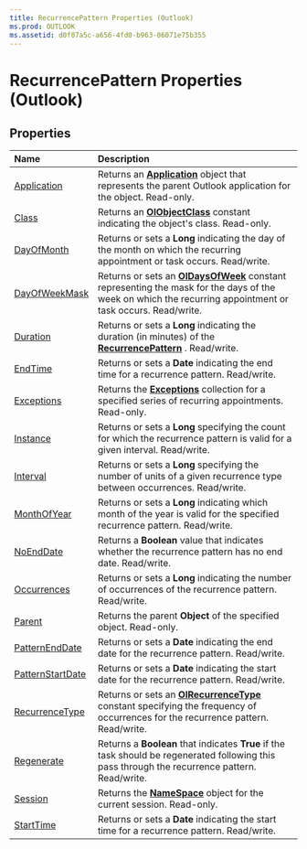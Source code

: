 ```yaml
---
title: RecurrencePattern Properties (Outlook)
ms.prod: OUTLOOK
ms.assetid: d0f07a5c-a656-4fd0-b963-06071e75b355
---
```



# RecurrencePattern Properties (Outlook)

## Properties



|**Name**|**Description**|
|:-----|:-----|
|[Application](recurrencepattern-application-property-outlook.md)|Returns an  **[Application](application-object-outlook.md)** object that represents the parent Outlook application for the object. Read-only.|
|[Class](recurrencepattern-class-property-outlook.md)|Returns an  **[OlObjectClass](olobjectclass-enumeration-outlook.md)** constant indicating the object's class. Read-only.|
|[DayOfMonth](recurrencepattern-dayofmonth-property-outlook.md)|Returns or sets a  **Long** indicating the day of the month on which the recurring appointment or task occurs. Read/write.|
|[DayOfWeekMask](recurrencepattern-dayofweekmask-property-outlook.md)|Returns or sets an  **[OlDaysOfWeek](oldaysofweek-enumeration-outlook.md)** constant representing the mask for the days of the week on which the recurring appointment or task occurs. Read/write.|
|[Duration](recurrencepattern-duration-property-outlook.md)|Returns or sets a  **Long** indicating the duration (in minutes) of the **[RecurrencePattern](recurrencepattern-object-outlook.md)** . Read/write.|
|[EndTime](recurrencepattern-endtime-property-outlook.md)|Returns or sets a  **Date** indicating the end time for a recurrence pattern. Read/write.|
|[Exceptions](recurrencepattern-exceptions-property-outlook.md)|Returns the  **[Exceptions](exceptions-object-outlook.md)** collection for a specified series of recurring appointments. Read-only.|
|[Instance](recurrencepattern-instance-property-outlook.md)|Returns or sets a  **Long** specifying the count for which the recurrence pattern is valid for a given interval. Read/write.|
|[Interval](recurrencepattern-interval-property-outlook.md)|Returns or sets a  **Long** specifying the number of units of a given recurrence type between occurrences. Read/write.|
|[MonthOfYear](recurrencepattern-monthofyear-property-outlook.md)|Returns or sets a  **Long** indicating which month of the year is valid for the specified recurrence pattern. Read/write.|
|[NoEndDate](recurrencepattern-noenddate-property-outlook.md)|Returns a  **Boolean** value that indicates whether the recurrence pattern has no end date. Read/write.|
|[Occurrences](recurrencepattern-occurrences-property-outlook.md)|Returns or sets a  **Long** indicating the number of occurrences of the recurrence pattern. Read/write.|
|[Parent](recurrencepattern-parent-property-outlook.md)|Returns the parent  **Object** of the specified object. Read-only.|
|[PatternEndDate](recurrencepattern-patternenddate-property-outlook.md)|Returns or sets a  **Date** indicating the end date for the recurrence pattern. Read/write.|
|[PatternStartDate](recurrencepattern-patternstartdate-property-outlook.md)|Returns or sets a  **Date** indicating the start date for the recurrence pattern. Read/write.|
|[RecurrenceType](recurrencepattern-recurrencetype-property-outlook.md)|Returns or sets an  **[OlRecurrenceType](olrecurrencetype-enumeration-outlook.md)** constant specifying the frequency of occurrences for the recurrence pattern. Read/write.|
|[Regenerate](recurrencepattern-regenerate-property-outlook.md)|Returns a  **Boolean** that indicates **True** if the task should be regenerated following this pass through the recurrence pattern. Read/write.|
|[Session](recurrencepattern-session-property-outlook.md)|Returns the  **[NameSpace](namespace-object-outlook.md)** object for the current session. Read-only.|
|[StartTime](recurrencepattern-starttime-property-outlook.md)|Returns or sets a  **Date** indicating the start time for a recurrence pattern. Read/write.|

